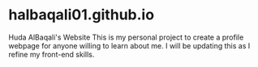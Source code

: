 # halbaqali01.github.io
Huda AlBaqali's Website
This is my personal project to create a profile webpage for anyone willing to learn about me.
I will be updating this as I refine my front-end skills.
